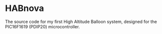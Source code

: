# HABnova
The source code for my first High Altitude Balloon system, designed for the PIC16F1619 (PDIP20) microcontroller.
